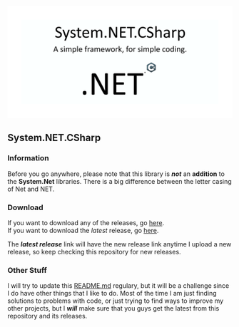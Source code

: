 ![](system.NET.csharp_logo.png)

## System.NET.CSharp
### Information
Before you go anywhere, please note that this library is ***not*** an **addition** to the **System.Net** libraries.
There is a big difference between the letter casing of Net and NET.

### Download
If you want to download any of the releases, go [here](https://github.com/sh4d0w4RCH3R415/System.NET.CSharp/releases/).<br/>
If you want to download the *latest* release, go [here](https://github.com/sh4d0w4RCH3R415/System.NET.CSharp/releases/1.0.5).

The ***latest release*** link will have the new release link anytime I upload a new release, so keep checking this repository for new releases.

### Other Stuff
I will try to update this [README.md](https://github.com/sh4d0w4RCH3R415/System.NET.CSharp/blob/master/README.md) regulary, but it will be a challenge since I do have other things that I like to do.
Most of the time I am just finding solutions to problems with code, or just trying to find ways to improve my other projects, but I ***will*** make sure that you guys get the
latest from this repository and its releases.
